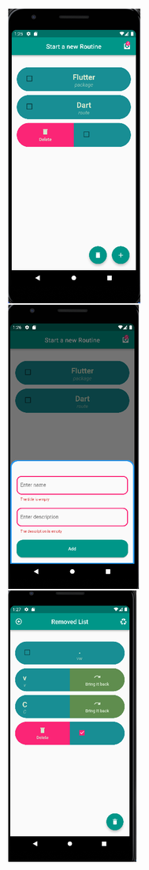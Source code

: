 ![ToDo Screen](https://github.com/IlkinSamadbayli/list_app/blob/main/asset/ui_screen/toDoList_1.png)
![ToDo Screen](https://github.com/IlkinSamadbayli/list_app/blob/main/asset/ui_screen/toDoList_2.png)
![ToDo Screen](https://github.com/IlkinSamadbayli/list_app/blob/main/asset/ui_screen/toDoList_3.png)

